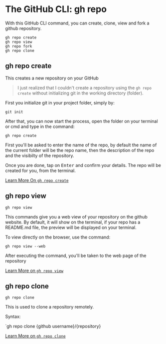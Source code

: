 # The GitHub CLI: gh repo

With this GitHub CLI command, you can create, clone, view and fork a github repository.

```
gh repo create
gh repo view
gh repo fork
gh repo clone
```

## gh repo create

This creates a new repository on your GitHub

>I just realized that I couldn't create a repository using the `gh repo create` without initializing git in the working directory (folder).

First you initialize git in your project folder, simply by:

`git init`

After that, you can now start the process, open the folder on your terminal or cmd and type in the command:

`gh repo create`

First you'll be asked to enter the name of the repo, by default the name of the current folder will be the repo name, then the description of the repo and the visibilty of the repository.

Once you are done, tap on <kbd>Enter</kbd> and confirm your details. The repo will be created for you, from the terminal.

[Learn More On `gh repo create`](https://cli.github.com/manual/gh_repo_create`)

## gh repo view

`gh repo view`

This commands give you a web view of your repository on the github website.
By default, it will show on the terminal, if your repo has a README.md file, the preview will be displayed on your terminal.

To view directly on the browser, use the command:

`gh repo view --web`

After executing the command, you'll be taken to the web page of the repository

[Learn More on `gh repo view`](https://cli.github.com/manual/gh_repo_view)

## gh repo clone

`gh repo clone`

This is used to clone a repository remotely.

Syntax:

`gh repo clone {github username}/{repository}

[Learn More on `gh repo clone`](https://cli.github.com/manual/gh_repo_clone)